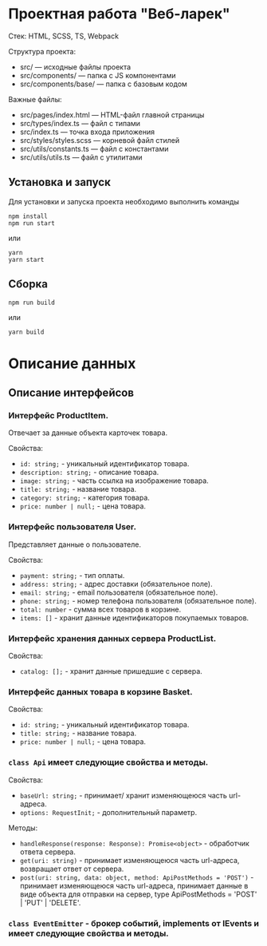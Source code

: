 # Проектная работа "Веб-ларек"

Стек: HTML, SCSS, TS, Webpack

Структура проекта:
- src/ — исходные файлы проекта
- src/components/ — папка с JS компонентами
- src/components/base/ — папка с базовым кодом

Важные файлы:
- src/pages/index.html — HTML-файл главной страницы
- src/types/index.ts — файл с типами
- src/index.ts — точка входа приложения
- src/styles/styles.scss — корневой файл стилей
- src/utils/constants.ts — файл с константами
- src/utils/utils.ts — файл с утилитами

## Установка и запуск
Для установки и запуска проекта необходимо выполнить команды

```
npm install
npm run start
```

или

```
yarn
yarn start
```
## Сборка

```
npm run build
```

или

```
yarn build
```
# Описание данных

## Описание интерфейсов

### Интерфейс ProductItem.
Отвечает за данные объекта карточек товара.

Свойства:
- `id: string;` - уникальный идентификатор товара.
- `description: string;` - описание товара.
- `image: string;` - часть ссылка на изображение товара.
- `title: string;` - название товара.
- `category: string;` - категория товара.
- `price: number | null;` - цена товара.

### Интерфейс пользователя User.
Представляет данные о пользователе.

Свойства:
- `payment: string;` - тип оплаты.
- `address: string;` - адрес доставки (обязательное поле).
- `email: string;` - email пользователя (обязательное поле).
- `phone: string;` - номер телефона пользователя (обязательное поле).
- `total: number` - сумма всех товаров в корзине.
- `items: []` - хранит данные идентификаторов покупаемых товаров.

### Интерфейс хранения данных сервера ProductList.

Свойства:
- `catalog: [];` - хранит данные пришедшие с сервера.

### Интерфейс данных товара в корзине Basket.

Свойства:
- `id: string;` - уникальный идентификатор товара.
- `title: string;` - название товара.
- `price: number | null;` - цена товара.

### `class Api` имеет следующие свойства и методы.

Свойства:
- `baseUrl: string;` - принимает/ хранит изменяющеюся часть url-адреса.
- `options: RequestInit;` - дополнительный параметр.

Методы:
- `handleResponse(response: Response): Promise<object>` - обработчик ответа сервера.
- `get(uri: string)` - принимает изменяющеюся часть url-адреса, возвращает ответ от сервера.
- `post(uri: string, data: object, method: ApiPostMethods = 'POST')` - принимает изменяющеюся часть url-адреса, принимает данные в виде объекта для отправки на сервер, type ApiPostMethods = 'POST' | 'PUT' | 'DELETE'.

### `class EventEmitter` - брокер событий, implements от IEvents и имеет следующие свойства и методы.

